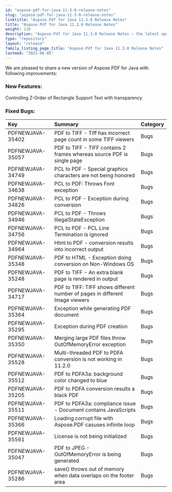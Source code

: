 ```yaml
---
id: "aspose-pdf-for-java-11-3-0-release-notes"
slug: "aspose-pdf-for-java-11-3-0-release-notes"
linktitle: "Aspose.Pdf for Java 11.3.0 Release Notes"
title: "Aspose.Pdf for Java 11.3.0 Release Notes"
weight: 110
description: "Aspose.Pdf for Java 11.3.0 Release Notes – the latest updates and fixes."
type: "repository"
layout: "release"
family_listing_page_title: "Aspose.Pdf for Java 11.3.0 Release Notes"
lastmod: "2021-06-05"
---
```


We are pleased to share a new version of Aspose.PDF for Java with following improvements:
### **New Features:**
Controlling Z-Order of Rectangle
Support Text with transparency
### **Fixed Bugs:**

|**Key** |**Summary** |**Category** |
| :- | :- | :- |
|PDFNEWJAVA-35402|PDF to TIFF - Tiff has incorrect page count in some TIFF viewers|Bugs|
|PDFNEWJAVA-35057|PDF to TIFF - TIFF contains 2 frames whereas source PDF is single page|Bugs|
|PDFNEWJAVA-34749|PCL to PDF - Special graphics characters are not being honored|Bugs|
|PDFNEWJAVA-34638|PCL to PDF: Throws Font exception|Bugs|
|PDFNEWJAVA-34826|PCL to PDF - Exception during conversion|Bugs|
|PDFNEWJAVA-34946|PCL to PDF - Throws IllegalStateException|Bugs|
|PDFNEWJAVA-34756|PCL to PDF - PCL Line Termination is ignored|Bugs|
|PDFNEWJAVA-34964|Html to PDF - conversion results into incorrect output|Bugs|
|PDFNEWJAVA-35348|PDF to HTML - Exception doing conversion on Non-Windows OS|Bugs|
|PDFNEWJAVA-35248|PDF to TIFF - An extra blank page is rendered in output|Bugs|
|PDFNEWJAVA-34717|PDF to TIFF: TIFF shows different number of pages in different Image viewers|Bugs|
|PDFNEWJAVA-35364|Exception while generating PDF document|Bugs|
|PDFNEWJAVA-35295|Exception during PDF creation|Bugs|
|PDFNEWJAVA-35350|Merging large PDF files throw OutOfMemoryError exception|Bugs|
|PDFNEWJAVA-35528|Multi-threaded PDF to PDFA conversion is not working in 11.2.0|Bugs|
|PDFNEWJAVA-35512|PDF to PDFA3a: background color changed to blue|Bugs|
|PDFNEWJAVA-35205|PDF to PDFA conversion results a black PDF|Bugs|
|PDFNEWJAVA-35511|PDF to PDFA3a: compliance issue - Document contains JavaScripts|Bugs|
|PDFNEWJAVA-35366|Loading corrupt file with Aspose.PDF casuses infinite loop|Bugs|
|PDFNEWJAVA-35561|License is not being initialized|Bugs|
|PDFNEWJAVA-35047|PDF to JPEG - OutOfMemoryError is being generated|Bugs|
|PDFNEWJAVA-35286|save() throws out of memory when data overlaps on the footer area|Bugs|

